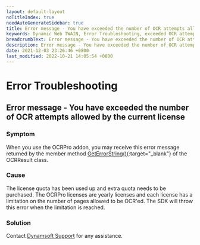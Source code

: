 ```yaml
---
layout: default-layout
noTitleIndex: true
needAutoGenerateSidebar: true
title: Error message - You have exceeded the number of OCR attempts allowed by the current license
keywords: Dynamic Web TWAIN, Error Troubleshooting, exceeded OCR attempts
breadcrumbText: Error message - You have exceeded the number of OCR attempts allowed by the current license
description: Error message - You have exceeded the number of OCR attempts allowed by the current license
date: 2021-12-03 23:26:46 +0800
last_modified: 2022-10-21 14:05:54 +0800
---
```


# Error Troubleshooting

## Error message - You have exceeded the number of OCR attempts allowed by the current license

### Symptom

When you use the OCRPro addon, you may receive this error message returned by the member method [GetErrorString()](/_articles/info/api/Addon_OCR.md#recognizeselectedimages){:target="_blank"} of the OCRResult class.

### Cause

The license quota has been used up and extra quota needs to be purchased. The OCRPro licenses are yearly licenses and each license has a limitation on the number of pages allowed to be OCR'ed. The SDK will throw this error when the limitation is reached.

### Solution

Contact <a href="mailto:support@dynamsoft.com" target="_blank">Dynamsoft Support</a> for any assistance.
